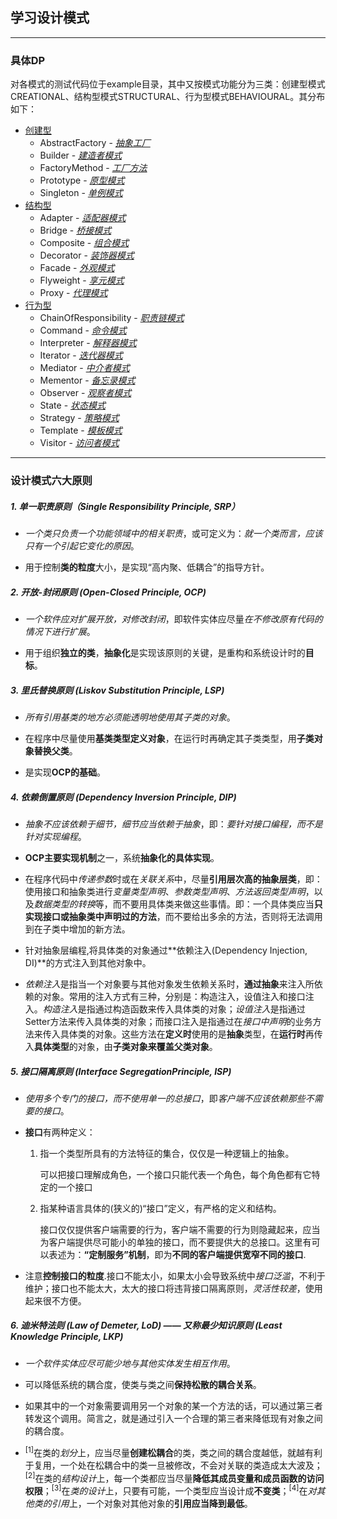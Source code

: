 ## 学习设计模式
___
### 具体DP
对各模式的测试代码位于example目录，其中又按模式功能分为三类：创建型模式CREATIONAL、结构型模式STRUCTURAL、行为型模式BEHAVIOURAL。其分布如下：
- [创建型](./example/CREATIONAL/ "")
  - AbstractFactory - [*抽象工厂*](./example/CREATIONAL/AbstractFactory/抽象工厂.md "查看抽象工厂的说明")
  - Builder - [*建造者模式*](./example/CREATIONAL/Builder/建造者.md " 查看建造者模式的说明")
  - FactoryMethod - [*工厂方法*](./example/CREATIONAL/FactoryMethod/工厂方法.md "查看工厂方法模式的说明")
  - Prototype - [*原型模式*](./example/CREATIONAL/Prototype/原型.md "查看原型模式的说明")
  - Singleton - [*单例模式*](./example/CREATIONAL/Singleton/单例.md "查看单例模式的说明")
- [结构型](./example/STRUCTURAL/ "")
  - Adapter - [*适配器模式*](./example/STRUCTURAL/Adapter/适配器.md "查看适配器模式的说明")
  - Bridge - [*桥接模式*](./example/STRUCTURAL/Bridge/桥接.md "查看桥接模式的说明")
  - Composite - [*组合模式*](./example/STRUCTURAL/Composite/组合.md "查看组合模式的说明")
  - Decorator - [*装饰器模式*](./example/STRUCTURAL/Decorator/装饰器.md "查看装饰器模式的说明")
  - Facade - [*外观模式*](./example/STRUCTURAL/Facade/外观.md "查看外观模式的说明")
  - Flyweight - [*享元模式*](./example/STRUCTURAL/Flyweight/享元.md "查看享元模式的说明")
  - Proxy - [*代理模式*](./example/STRUCTURAL/Proxy/代理.md "查看代理模式的说明")
- [行为型](./example/BEHAVIOURAL/ "")
  - ChainOfResponsibility - [*职责链模式*](./example/BEHAVIOURAL/ChainOfResponsibility/职责链.md "查看职责链模式的说明")
  - Command - [*命令模式*](./example/BEHAVIOURAL/Command/命令.md "查看命令模式的说明")
  - Interpreter - [*解释器模式*](./example/BEHAVIOURAL/Interpreter/解释器.md "查看解释器模式的说明")
  - Iterator - [*迭代器模式*](./example/BEHAVIOURAL/Iterator/迭代器.md "查看迭代器模式的说明")
  - Mediator - [*中介者模式*](./example/BEHAVIOURAL/Mediator/中介者.md "查看中介者模式的说明")
  - Mementor - [*备忘录模式*](./example/BEHAVIOURAL/Memento/备忘录.md "查看备忘录模式的说明")
  - Observer - [*观察者模式*](./example/BEHAVIOURAL/Observer/观察者.md "查看观察者模式的说明")
  - State - [*状态模式*](./example/BEHAVIOURAL/State/状态.md "查看状态模式的说明")
  - Strategy - [*策略模式*](./example/BEHAVIOURAL/Strategy/策略.md "查看策略模式的说明")
  - Template - [*模板模式*](./example/BEHAVIOURAL/Template/模板.md "查看模板模式的说明")
  - Visitor - [*访问者模式*](./example/BEHAVIOURAL/Visitor/访问者.md "查看访问者模式的说明")

___
### 设计模式六大原则
##### 1. 单一职责原则（Single Responsibility Principle, SRP）

  + *一个类只负责一个功能领域中的相关职责*，或可定义为：*就一个类而言，应该只有一个引起它变化的原因*。
  
  + 用于控制**类的粒度**大小，是实现“高内聚、低耦合”的指导方针。

##### 2. 开放-封闭原则 (Open-Closed Principle, OCP)

  + *一个软件应对扩展开放，对修改封闭*，即软件实体应尽量*在不修改原有代码的情况下进行扩展*。

  + 用于组织**独立的类**，**抽象化**是实现该原则的关键，是重构和系统设计时的**目标**。

##### 3. 里氏替换原则 (Liskov Substitution Principle, LSP)

  + *所有引用基类的地方必须能透明地使用其子类的对象*。

  + 在程序中尽量使用**基类类型定义对象**，在运行时再确定其子类类型，用**子类对象替换父类**。

  + 是实现**OCP的基础**。

##### 4. 依赖倒置原则 (Dependency Inversion Principle, DIP)

  + *抽象不应该依赖于细节，细节应当依赖于抽象*，即：*要针对接口编程，而不是针对实现编程*。

  + **OCP主要实现机制**之一，系统**抽象化的具体实现**。

  + 在程序代码中*传递参数*时或在*关联关系*中，尽量**引用层次高的抽象层类**，即：使用接口和抽象类进行*变量类型声明*、*参数类型声明*、*方法返回类型声明*，以及*数据类型的转换*等，而不要用具体类来做这些事情。即：一个具体类应当**只实现接口或抽象类中声明过的方法**，而不要给出多余的方法，否则将无法调用到在子类中增加的新方法。

  + 针对抽象层编程,将具体类的对象通过**依赖注入(Dependency Injection, DI)**的方式注入到其他对象中。

  + *依赖注入*是指当一个对象要与其他对象发生依赖关系时，**通过抽象**来注入所依赖的对象。常用的注入方式有三种，分别是：构造注入，设值注入和接口注入。*构造注入*是指通过构造函数来传入具体类的对象；*设值注入*是指通过Setter方法来传入具体类的对象；而接口注入是指通过在*接口中声明*的业务方法来传入具体类的对象。这些方法在**定义时**使用的是**抽象**类型，在**运行时**再传入**具体类型**的对象，由**子类对象来覆盖父类对象**。
  
##### 5. 接口隔离原则 (Interface SegregationPrinciple, ISP)

  + *使用多个专门的接口，而不使用单一的总接口*，即*客户端不应该依赖那些不需要的接口*。

  + **接口**有两种定义：
    1. 指一个类型所具有的方法特征的集合，仅仅是一种逻辑上的抽象。

       可以把接口理解成角色，一个接口只能代表一个角色，每个角色都有它特定的一个接口

    2. 指某种语言具体的(狭义的)“接口”定义，有严格的定义和结构。

       接口仅仅提供客户端需要的行为，客户端不需要的行为则隐藏起来，应当为客户端提供尽可能小的单独的接口，而不要提供大的总接口。这里有可以表述为：**“定制服务”机制**，即为**不同的客户端提供宽窄不同的接口**.
       
  + 注意**控制接口的粒度**.接口不能太小，如果太小会导致系统中*接口泛滥*，不利于维护；接口也不能太大，太大的接口将违背接口隔离原则，*灵活性较差*，使用起来很不方便。

##### 6. 迪米特法则 (Law of Demeter, LoD) —— 又称最少知识原则 (Least Knowledge Principle, LKP)

  + *一个软件实体应尽可能少地与其他实体发生相互作用*。

  + 可以降低系统的耦合度，使类与类之间**保持松散的耦合关系**。

  + 如果其中的一个对象需要调用另一个对象的某一个方法的话，可以通过第三者转发这个调用。简言之，就是通过引入一个合理的第三者来降低现有对象之间的耦合度。

  + <sup>[1]</sup>在类的*划分*上，应当尽量**创建松耦合**的类，类之间的耦合度越低，就越有利于复用，一个处在松耦合中的类一旦被修改，不会对关联的类造成太大波及；<sup>[2]</sup>在类的*结构设计*上，每一个类都应当尽量**降低其成员变量和成员函数的访问权限**；<sup>[3]</sup>在*类的设计*上，只要有可能，一个类型应当设计成**不变类**；<sup>[4]</sup>在*对其他类的引用*上，一个对象对其他对象的**引用应当降到最低**。